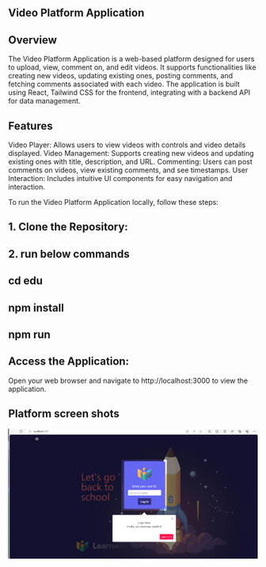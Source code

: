 ## Video Platform Application

## Overview
The Video Platform Application is a web-based platform designed for users to upload, view, comment on, and edit videos. It supports functionalities like creating new videos, updating existing ones, posting comments, and fetching comments associated with each video. The application is built using React, Tailwind CSS for the frontend, integrating with a backend API for data management.

## Features
Video Player: Allows users to view videos with controls and video details displayed.
Video Management: Supports creating new videos and updating existing ones with title, description, and URL.
Commenting: Users can post comments on videos, view existing comments, and see timestamps.
User Interaction: Includes intuitive UI components for easy navigation and interaction.

To run the Video Platform Application locally, follow these steps:

## 1.  Clone the Repository:

## 2. run below commands

## cd edu
## npm install
## npm run


## Access the Application:
Open your web browser and navigate to http://localhost:3000 to view the application.

## Platform screen shots

![alt text](./screenshots/Screenshot%20(616).png)